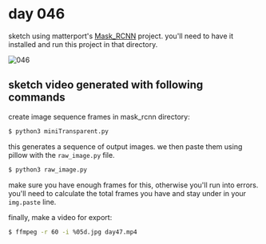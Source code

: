 # day 046

sketch using matterport's [Mask_RCNN](https://github.com/matterport/Mask_RCNN) project. you'll need to have it installed and run this project in that directory.

![046](https://github.com/burningion/daily-sketches/raw/master/046/images/00053.jpg)

## sketch video generated with following commands

create image sequence frames in mask_rcnn directory:

```bash
$ python3 miniTransparent.py
```

this generates a sequence of output images. we then paste them using pillow with the `raw_image.py` file.

```bash
$ python3 raw_image.py
```

make sure you have enough frames for this, otherwise you'll run into errors. you'll need to calculate the total frames you have and stay under in your `img.paste` line.

finally, make a video for export:

```bash
$ ffmpeg -r 60 -i %05d.jpg day47.mp4
```
